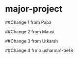 # major-project

##Change 1 from Papa

##Change 2 from Mausi

##Change 3 from Utkarsh

##Change 4 frmo usharma1-be18
